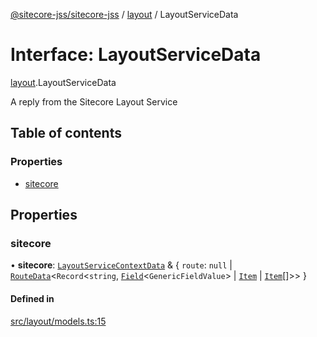 [@sitecore-jss/sitecore-jss](../README.md) / [layout](../modules/layout.md) / LayoutServiceData

# Interface: LayoutServiceData

[layout](../modules/layout.md).LayoutServiceData

A reply from the Sitecore Layout Service

## Table of contents

### Properties

- [sitecore](layout.LayoutServiceData.md#sitecore)

## Properties

### sitecore

• **sitecore**: [`LayoutServiceContextData`](layout.LayoutServiceContextData.md) & { `route`: ``null`` \| [`RouteData`](layout.RouteData.md)<`Record`<`string`, [`Field`](layout.Field.md)<`GenericFieldValue`\> \| [`Item`](layout.Item.md) \| [`Item`](layout.Item.md)[]\>\>  }

#### Defined in

[src/layout/models.ts:15](https://github.com/Sitecore/jss/blob/3838c7b3d/packages/sitecore-jss/src/layout/models.ts#L15)
